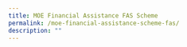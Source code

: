 ```yaml
---
title: MOE Financial Assistance FAS Scheme
permalink: /moe-financial-assistance-scheme-fas/
description: ""
---
```

